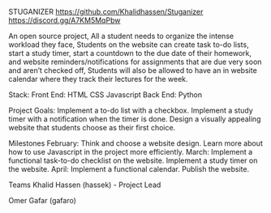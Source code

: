 STUGANIZER
https://github.com/Khalidhassen/Stuganizer
https://discord.gg/A7KM5MqPbw

An open source project, All a student needs to organize the intense workload they face, Students on the website can create task to-do lists, start a study timer, start a countdown to the due date of their homework, and website reminders/notifications for assignments that are due very soon and aren’t checked off, Students will also be allowed to have an in website calendar where they track their lectures for the week.

Stack:
Front End:
HTML
CSS
Javascript
Back End:
Python

Project Goals:
Implement a to-do list with a checkbox.
Implement a study timer with a notification when the timer is done.
Design a visually appealing website that students choose as their first choice.

Milestones
February:
Think and choose a website design.
Learn more about how to use Javascript in the project more efficiently.
March:
Implement a functional task-to-do checklist on the website.
Implement a study timer on the website.
April:
Implement a functional calendar.
Publish the website.

Teams
Khalid Hassen (hassek) - Project Lead

Omer Gafar (gafaro)
